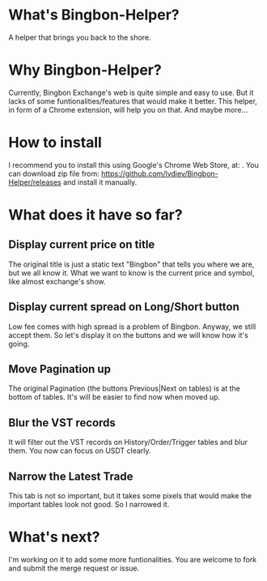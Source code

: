 # What's Bingbon-Helper?
A helper that brings you back to the shore.

# Why Bingbon-Helper?
Currently, Bingbon Exchange's web is quite simple and easy to use. But it lacks of some funtionalities/features that would make it better. This helper, in form of a Chrome extension, will help you on that. And maybe more...

# How to install
I recommend you to install this using Google's Chrome Web Store, at: <to be updated>. You can download zip file from: https://github.com/lvdiev/Bingbon-Helper/releases and install it manually.

# What does it have so far?
## Display current price on title
The original title is just a static text "Bingbon" that tells you where we are, but we all know it. What we want to know is the current price and symbol, like almost exchange's show.
## Display current spread on Long/Short button
Low fee comes with high spread is a problem of Bingbon. Anyway, we still accept them. So let's display it on the buttons and we will know how it's going.
## Move Pagination up
The original Pagination (the buttons Previous|Next on tables) is at the bottom of tables. It's will be easier to find now when moved up.
## Blur the VST records
It will filter out the VST records on History/Order/Trigger tables and blur them. You now can focus on USDT clearly.
## Narrow the Latest Trade
This tab is not so important, but it takes some pixels that would make the important tables look not good. So I narrowed it.

# What's next?
I'm working on it to add some more funtionalities. You are welcome to fork and submit the merge request or issue.

